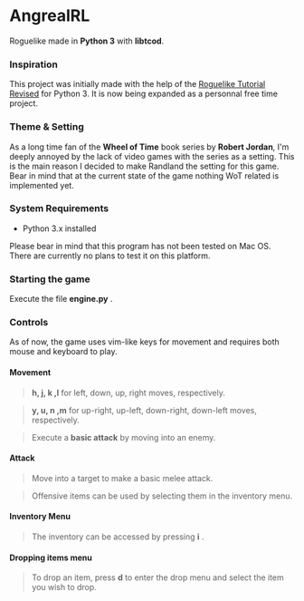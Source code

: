 # AngrealRL
Roguelike made in __Python 3__ with __libtcod__. 

### Inspiration
This project was initially made with the help of the [Roguelike Tutorial Revised](http://rogueliketutorials.com/ "Roguelike Tutorial Revised") for Python 3. It is now being expanded as a personnal free time project.

### Theme & Setting
As a long time fan of the __Wheel of Time__ book series by __Robert Jordan__, I'm deeply annoyed by the lack of video games with the series as a setting. This is the main reason I decided to make Randland the setting for this game. Bear in mind that at the current state of the game nothing WoT related is implemented yet.

### System Requirements 
- Python 3.x installed

Please bear in mind that this program has not been tested on Mac OS. There are currently no plans to test it on this platform.

### Starting the game
Execute the file __engine.py__ .

### Controls
As of now, the game uses vim-like keys for movement and requires both mouse and keyboard to play.

#### Movement
> __h, j, k ,l__ for left, down, up, right moves, respectively.

> __y, u, n ,m__ for up-right, up-left, down-right, down-left moves, respectively.

> Execute a __basic attack__ by moving into an enemy.

#### Attack
> Move into a target to make a basic melee attack.

> Offensive items can be used by selecting them in the inventory menu.

#### Inventory Menu
> The inventory can be accessed by pressing __i__ .

#### Dropping items menu
>To drop an item, press __d__ to enter the drop menu and select the item you wish to drop.
